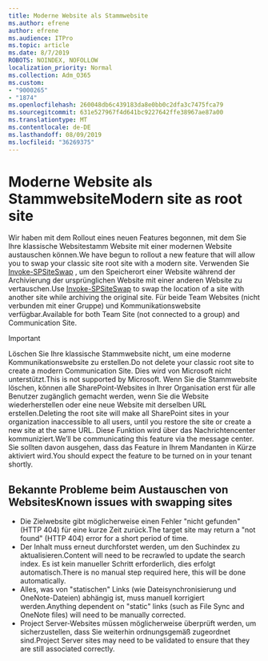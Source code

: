 ```yaml
---
title: Moderne Website als Stammwebsite
ms.author: efrene
author: efrene
ms.audience: ITPro
ms.topic: article
ms.date: 8/7/2019
ROBOTS: NOINDEX, NOFOLLOW
localization_priority: Normal
ms.collection: Adm_O365
ms.custom:
- "9000265"
- "1874"
ms.openlocfilehash: 260048db6c439183da8e0bb0c2dfa3c7475fca79
ms.sourcegitcommit: 631e527967f4d641bc9227642ffe38967ae87a00
ms.translationtype: MT
ms.contentlocale: de-DE
ms.lasthandoff: 08/09/2019
ms.locfileid: "36269375"
---
```

# <a name="modern-site-as-root-site"></a><span data-ttu-id="901f3-102">Moderne Website als Stammwebsite</span><span class="sxs-lookup"><span data-stu-id="901f3-102">Modern site as root site</span></span>

<span data-ttu-id="901f3-103">Wir haben mit dem Rollout eines neuen Features begonnen, mit dem Sie Ihre klassische Websitestamm Website mit einer modernen Website austauschen können.</span><span class="sxs-lookup"><span data-stu-id="901f3-103">We have begun to rollout a new feature that will allow you to swap your classic site root site with a modern site.</span></span> <span data-ttu-id="901f3-104">Verwenden Sie [Invoke-SPSiteSwap](https://docs.microsoft.com/powershell/module/sharepoint-online/invoke-spositeswap?view=sharepoint-ps) , um den Speicherort einer Website während der Archivierung der ursprünglichen Website mit einer anderen Website zu vertauschen.</span><span class="sxs-lookup"><span data-stu-id="901f3-104">Use [Invoke-SPSiteSwap](https://docs.microsoft.com/powershell/module/sharepoint-online/invoke-spositeswap?view=sharepoint-ps) to swap the location of a site with another site while archiving the original site.</span></span> <span data-ttu-id="901f3-105">Für beide Team Websites (nicht verbunden mit einer Gruppe) und Kommunikationswebsite verfügbar.</span><span class="sxs-lookup"><span data-stu-id="901f3-105">Available for both Team Site (not connected to a group) and Communication Site.</span></span> 

>[!Important]
> <span data-ttu-id="901f3-106">Löschen Sie Ihre klassische Stammwebsite nicht, um eine moderne Kommunikationswebsite zu erstellen.</span><span class="sxs-lookup"><span data-stu-id="901f3-106">Do not delete your classic root site to create a modern Communication Site.</span></span> <span data-ttu-id="901f3-107">Dies wird von Microsoft nicht unterstützt.</span><span class="sxs-lookup"><span data-stu-id="901f3-107">This is not supported by Microsoft.</span></span> <span data-ttu-id="901f3-108">Wenn Sie die Stammwebsite löschen, können alle SharePoint-Websites in Ihrer Organisation erst für alle Benutzer zugänglich gemacht werden, wenn Sie die Website wiederherstellen oder eine neue Website mit derselben URL erstellen.</span><span class="sxs-lookup"><span data-stu-id="901f3-108">Deleting the root site will make all SharePoint sites in your organization inaccessible to all users, until you restore the site or create a new site at the same URL.</span></span> <span data-ttu-id="901f3-109">Diese Funktion wird über das Nachrichtencenter kommuniziert.</span><span class="sxs-lookup"><span data-stu-id="901f3-109">We’ll be communicating this feature via the message center.</span></span> <span data-ttu-id="901f3-110">Sie sollten davon ausgehen, dass das Feature in Ihrem Mandanten in Kürze aktiviert wird.</span><span class="sxs-lookup"><span data-stu-id="901f3-110">You should expect the feature to be turned on in your tenant shortly.</span></span>

## <a name="known-issues-with-swapping-sites"></a><span data-ttu-id="901f3-111">Bekannte Probleme beim Austauschen von Websites</span><span class="sxs-lookup"><span data-stu-id="901f3-111">Known issues with swapping sites</span></span>
- <span data-ttu-id="901f3-112">Die Zielwebsite gibt möglicherweise einen Fehler "nicht gefunden" (HTTP 404) für eine kurze Zeit zurück.</span><span class="sxs-lookup"><span data-stu-id="901f3-112">The target site may return a "not found" (HTTP 404) error for a short period of time.</span></span>
- <span data-ttu-id="901f3-113">Der Inhalt muss erneut durchforstet werden, um den Suchindex zu aktualisieren.</span><span class="sxs-lookup"><span data-stu-id="901f3-113">Content will need to be recrawled to update the search index.</span></span> <span data-ttu-id="901f3-114">Es ist kein manueller Schritt erforderlich, dies erfolgt automatisch.</span><span class="sxs-lookup"><span data-stu-id="901f3-114">There is no manual step required here, this will be done automatically.</span></span>
- <span data-ttu-id="901f3-115">Alles, was von "statischen" Links (wie Dateisynchronisierung und OneNote-Dateien) abhängig ist, muss manuell korrigiert werden.</span><span class="sxs-lookup"><span data-stu-id="901f3-115">Anything dependent on "static" links (such as File Sync and OneNote files) will need to be manually corrected.</span></span>
- <span data-ttu-id="901f3-116">Project Server-Websites müssen möglicherweise überprüft werden, um sicherzustellen, dass Sie weiterhin ordnungsgemäß zugeordnet sind.</span><span class="sxs-lookup"><span data-stu-id="901f3-116">Project Server sites may need to be validated to ensure that they are still associated correctly.</span></span> 
